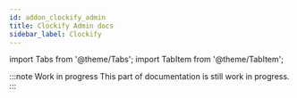 ```yaml
---
id: addon_clockify_admin
title: Clockify Admin docs 
sidebar_label: Clockify
---
```


import Tabs from '@theme/Tabs';
import TabItem from '@theme/TabItem';

:::note Work in progress
This part of documentation is still work in progress.
:::

